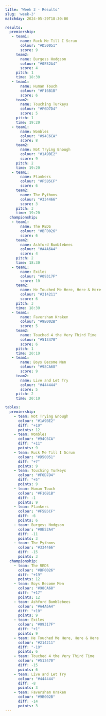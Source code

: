 ```yaml
---
title: 'Week 3 - Results'
slug: 'week-3'
matchday: 2024-05-29T18:30:00

results:
  premiership:
   - team1:
       name: Ruck Me Till I Scrum
       colour: "#D50051"
       score: 9
     team2:
       name: Burgess Hodgson
       colour: "#0E52A4"
       score: 4
     pitch: 1
     time: 18:30
   - team1:
       name: Human Touch
       colour: "#F16B1B"
       score: 6
     team2:
       name: Touching Turkeys
       colour: "#F6D7D4"
       score: 5
     pitch: 1
     time: 19:20
   - team1:
       name: Wombles
       colour: "#94C6CA"
       score: 8
     team2:
       name: Not Trying Enough
       colour: "#1A9BE2"
       score: 9
     pitch: 2
     time: 19:20
   - team1:
       name: Flankers
       colour: "#F5B5CF"
       score: 6
     team2:
       name: The Pythons
       colour: "#334466"
       score: 3
     pitch: 3
     time: 19:20
  championship:
   - team1:
       name: The REDS
       colour: "#BF0026"
       score: 6
     team2:
       name: Ashford Bumblebees
       colour: "#A4A6A4"
       score: 4
     pitch: 2
     time: 18:30
   - team1:
       name: Exiles
       colour: "#09317F"
       score: 10
     team2:
       name: He Touched Me Here, Here & Here
       colour: "#214211"
       score: 6
     pitch: 3
     time: 18:30
   - team1:
       name: Faversham Kraken
       colour: "#9B002B"
       score: 5
     team2:
       name: Touched 4 the Very Third Time
       colour: "#513470"
       score: 6
     pitch: 1
     time: 20:10
   - team1:
       name: Boys Become Men
       colour: "#98CA68"
       score: 9
     team2:
       name: Live and Let Try
       colour: "#444444"
       score: 5
     pitch: 2
     time: 20:10

tables:
  premiership:
    - team: Not Trying Enough
      colour: "#1A9BE2"
      diff: "+10"
      points: 12
    - team: Wombles
      colour: "#94C6CA"
      diff: "+11"
      points: 9
    - team: Ruck Me Till I Scrum
      colour: "#D50051"
      diff: "+7"
      points: 9
    - team: Touching Turkeys
      colour: "#F6D7D4"
      diff: "+5"
      points: 9
    - team: Human Touch
      colour: "#F16B1B"
      diff: -1
      points: 9
    - team: Flankers
      colour: "#F5B5CF"
      diff: -6
      points: 6
    - team: Burgess Hodgson
      colour: "#0E52A4"
      diff: -11
      points: 3
    - team: The Pythons
      colour: "#334466"
      diff: -15
      points: 3
  championship:
    - team: The REDS
      colour: "#BF0026"
      diff: "+19"
      points: 12
    - team: Boys Become Men
      colour: "#98CA68"
      diff: "+17"
      points: 12
    - team: Ashford Bumblebees
      colour: "#A4A6A4"
      diff: "+10"
      points: 9
    - team: Exiles
      colour: "#09317F"
      diff: "+1"
      points: 9
    - team: He Touched Me Here, Here & Here
      colour: "#214211"
      diff: "-10"
      points: 6
    - team: Touched 4 the Very Third Time
      colour: "#513470"
      diff: -15
      points: 6
    - team: Live and Let Try
      colour: "#444444"
      diff: -8
      points: 3
    - team: Faversham Kraken
      colour: "#9B002B"
      diff: -14
      points: 3
---
```


